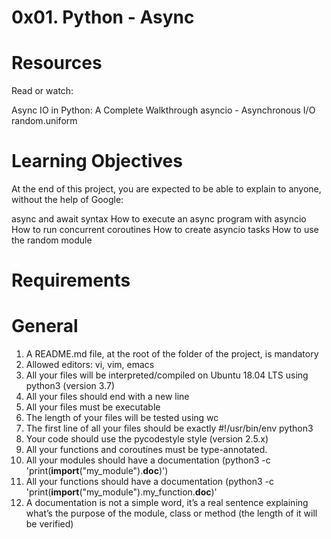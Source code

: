 0x01. Python - Async
====================


Resources
==========
Read or watch:

Async IO in Python: A Complete Walkthrough
asyncio - Asynchronous I/O
random.uniform


Learning Objectives
====================
At the end of this project, you are expected to be able to explain to anyone, without the help of Google:

async and await syntax
How to execute an async program with asyncio
How to run concurrent coroutines
How to create asyncio tasks
How to use the random module

Requirements
============
General
=======
1. A README.md file, at the root of the folder of the project, is mandatory
2. Allowed editors: vi, vim, emacs
3. All your files will be interpreted/compiled on Ubuntu 18.04 LTS using python3 (version 3.7)
4. All your files should end with a new line
5. All your files must be executable
6. The length of your files will be tested using wc
7. The first line of all your files should be exactly #!/usr/bin/env python3
8. Your code should use the pycodestyle style (version 2.5.x)
9. All your functions and coroutines must be type-annotated.
10. All your modules should have a documentation (python3 -c 'print(__import__("my_module").__doc__)')
11. All your functions should have a documentation (python3 -c 'print(__import__("my_module").my_function.__doc__)'
12. A documentation is not a simple word, it’s a real sentence explaining what’s the purpose of the module, class or method (the length of it will be verified)
